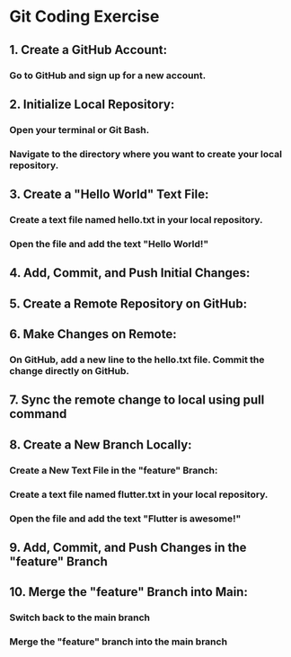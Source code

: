# Git Coding Exercise

## 1. Create a GitHub Account:
### Go to GitHub and sign up for a new account.

## 2. Initialize Local Repository:
### Open your terminal or Git Bash.
### Navigate to the directory where you want to create your local repository.

## 3. Create a "Hello World" Text File:
### Create a text file named hello.txt in your local repository.
### Open the file and add the text "Hello World!"

## 4. Add, Commit, and Push Initial Changes:

## 5. Create a Remote Repository on GitHub:

## 6. Make Changes on Remote:
### On GitHub, add a new line to the hello.txt file. Commit the change directly on GitHub.

## 7. Sync the remote change to local using pull command

## 8. Create a New Branch Locally:
### Create a New Text File in the "feature" Branch:
### Create a text file named flutter.txt in your local repository.
### Open the file and add the text "Flutter is awesome!"

## 9. Add, Commit, and Push Changes in the "feature" Branch

## 10. Merge the "feature" Branch into Main:
### Switch back to the main branch
### Merge the "feature" branch into the main branch
